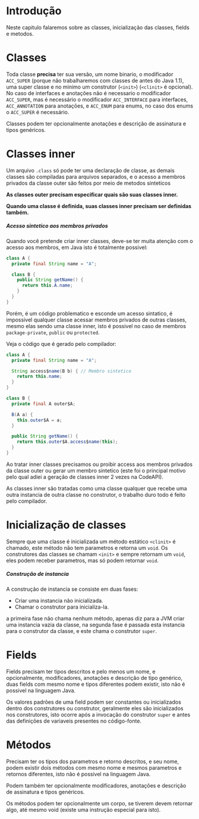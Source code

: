 # Introdução

Neste capitulo falaremos sobre as classes, inicialização das classes, fields e metodos.

# Classes

Toda classe **precisa** ter sua versão, um nome binario, o modificador `ACC_SUPER` (porque não trabalharemos com classes de antes do Java 1.1), uma super classe e no minimo um construtor (`<init>`) (`<clinit>` é opcional). No caso de interfaces e anotações não é necessario o modificador `ACC_SUPER`, mas é necessário o modificador `ACC_INTERFACE` para interfaces, `ACC_ANNOTATION` para anotações, e `ACC_ENUM` para enums, no caso dos enums o `ACC_SUPER` é necessário.

Classes podem ter opcionalmente anotações e descrição de assinatura e tipos genéricos.

# Classes inner

Um arquivo `.class` só pode ter uma declaração de classe, as demais classes são compiladas para arquivos separados, e o acesso a membros privados da classe outer são feitos por meio de metodos sinteticos

**As classes outer precisam especificar quais são suas classes inner.**

**Quando uma classe é definida, suas classes inner precisam ser definidas também.**

##### Acesso sintetico aos membros privados

Quando você pretende criar inner classes, deve-se ter muita atenção com o acesso aos membros, em Java isto é totalmente possivel:

```java
class A {
  private final String name = "A";

  class B {
    public String getName() {
      return this.A.name;
    }
  }
}
```

Porém, é um código problematico e esconde um acesso sintatico, é impossivel qualquer classe acessar membros privados de outras classes, mesmo elas sendo uma classe inner, isto é possivel no caso de membros `package-private`, `public` ou `protected`.

Veja o código que é gerado pelo compilador:

```java
class A {
  private final String name = "A";

  String access$name(B b) { // Membro sintetico
    return this.name;
  }
}

class B {
  private final A outer$A;

  B(A a) {
    this.outer$A = a;
  }

  public String getName() {
    return this.outer$A.access$name(this);
  }
}
```

Ao tratar inner classes precisamos ou proibir access aos membros privados da classe outer ou gerar um membro sintetico (este foi o principal motivo pelo qual adiei a geração de classes inner 2 vezes na CodeAPI).

As classes inner são tratadas como uma classe qualquer que recebe uma outra instancia de outra classe no construtor, o trabalho duro todo é feito pelo compilador.

# Inicialização de classes

Sempre que uma classe é inicializada um método estático `<clinit>` é chamado, este método não tem parametros e retorna um `void`. Os construtores das classes se chamam `<init>` e sempre retornam um `void`, eles podem receber parametros, mas só podem retornar `void`.

##### Construção de instancia

A construção de instancia se consiste em duas fases:

- Criar uma instancia não inicializada.
- Chamar o construtor para inicializa-la.

a primeira fase não chama nenhum método, apenas diz para a JVM criar uma instancia vazia da classe, na segunda fase é passada esta instancia para o construtor da classe, e este chama o construtor `super`.


# Fields

Fields precisam ter tipos descritos e pelo menos um nome, e opcionalmente, modificadores, anotações e descrição de tipo genérico, duas fields com mesmo nome e tipos diferentes podem existir, isto não é possivel na linguagem Java.

Os valores padrões de uma field podem ser constantes ou inicializados dentro dos construtores ou construtor, geralmente eles são inicializados nos construtores, isto ocorre após a invocação do construtor `super` e antes das definições de variaveis presentes no código-fonte.

# Métodos

Precisam ter os tipos dos parametros e retorno descritos, e seu nome, podem existir dois métodos com mesmo nome e mesmos parametros e retornos diferentes, isto não é possivel na linguagem Java.

Podem também ter opcionalmente modificadores, anotações e descrição de assinatura e tipos genéricos.

Os métodos podem ter opcionalmente um corpo, se tiverem devem retornar algo, até mesmo void (existe uma instrução especial para isto).
